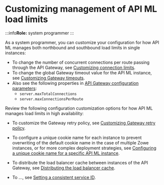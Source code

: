 # Customizing management of API ML load limits 

:::info**Role:** system programmer
::: 

As a system programmer, you can customize your configuration for how API ML manages both northbound and southbound load limits in single instances:

 * To change the number of concurrent connections per route passing through the API Gateway, see [Customizing connection limits](./connection-limits).
 * To change the global Gateway timeout value for the API ML instance, see [Customizing Gateway timeouts](./gateway-timeouts).
 * Also see the following properties in [API Gateway configuration parameters](./api-mediation/api-mediation-internal-configuration/#runtime-configuration): 
    * `server.maxTotalConnections`
    * `server.maxConnectionsPerRoute`

Review the following configuration customization options for how API ML manages load limits in high availability:

* To customize the Gateway retry policy, see [Customizing Gateway retry policy](./gateway-retry-policy).

* To configure a unique cookie name for each instance to prevent overwriting of the default cookie name in the case of multiple Zowe instances, or for more complex deployment strategies, see [Configuring a unique cookie name for a specific API ML instance](./unique-cookie-name-for-multiple-zowe-instances).
* To distribute the load balancer cache between instances of the API Gateway, see [Distributing the load balancer cache](./distributed-load-balancer-cache).
* To ..., see [Setting a consistent service ID](./configuration-set-consistent-service-id.md).
